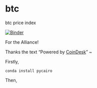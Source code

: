 # btc
btc price index

[![Binder](https://mybinder.org/badge.svg)](https://mybinder.org/v2/gh/muxuezi/btc/master)

For the Alliance!

Thanks the text “Powered by [CoinDesk](https://www.coindesk.com/price/)” ~

Firstly, 

```
conda install pycairo
```

Then,

```

```